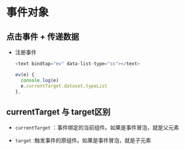# 事件对象

## 点击事件 + 传递数据

  - 注册事件

    ```javascript
    <text bindtap="ev" data-list-type="ss"></text>
    ```

    ```javascript
    ev(e) {
      console.log(e)
      e.currentTarget.dataset.typeList
    },
    ```

## currentTarget 与 target区别

  - `currentTarget` ：事件绑定的当前组件。如果是事件冒泡，就是父元素

  - `target` :触发事件的原组件。如果是事件冒泡，就是子元素
